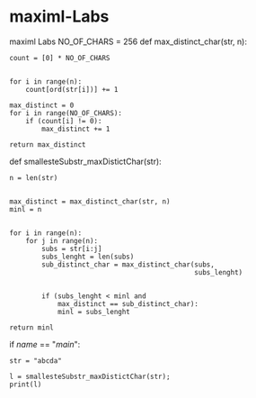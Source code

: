 # maximl-Labs
maximl Labs
NO_OF_CHARS = 256
def max_distinct_char(str, n): 
  
    
    count = [0] * NO_OF_CHARS 
      
    
    for i in range(n): 
        count[ord(str[i])] += 1
      
    max_distinct = 0
    for i in range(NO_OF_CHARS): 
        if (count[i] != 0): 
            max_distinct += 1    
      
    return max_distinct 
  
def smallesteSubstr_maxDistictChar(str): 
  
    n = len(str)    
  
    
    max_distinct = max_distinct_char(str, n) 
    minl = n    
      
    
    for i in range(n): 
        for j in range(n): 
            subs = str[i:j] 
            subs_lenght = len(subs) 
            sub_distinct_char = max_distinct_char(subs,  
                                                  subs_lenght) 
              
             
            if (subs_lenght < minl and 
                max_distinct == sub_distinct_char): 
                minl = subs_lenght 
  
    return minl 

if _name_ == "_main_": 
      
    
    str = "abcda"
      
    l = smallesteSubstr_maxDistictChar(str); 
    print(l)
